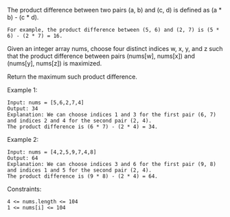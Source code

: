 The product difference between two pairs (a, b) and (c, d) is defined as (a * b) - (c * d).

    For example, the product difference between (5, 6) and (2, 7) is (5 * 6) - (2 * 7) = 16.

Given an integer array nums, choose four distinct indices w, x, y, and z such that the product difference between pairs (nums[w], nums[x]) and (nums[y], nums[z]) is maximized.

Return the maximum such product difference.



Example 1:

    Input: nums = [5,6,2,7,4]
    Output: 34
    Explanation: We can choose indices 1 and 3 for the first pair (6, 7) and indices 2 and 4 for the second pair (2, 4).
    The product difference is (6 * 7) - (2 * 4) = 34.

Example 2:

    Input: nums = [4,2,5,9,7,4,8]
    Output: 64
    Explanation: We can choose indices 3 and 6 for the first pair (9, 8) and indices 1 and 5 for the second pair (2, 4).
    The product difference is (9 * 8) - (2 * 4) = 64.



Constraints:

    4 <= nums.length <= 104
    1 <= nums[i] <= 104
